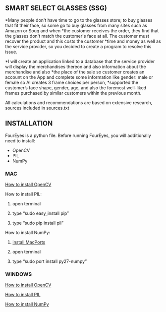 ## SMART SELECT GLASSES (SSG)

*Many people don't have time to go to the glasses store; to buy glasses that fit their face, so some go to buy glasses from many sites such as Amazon or Souq and when *the customer receives the order, they find that the glasses don't match the customer's face at all. The customer must recover the product and this costs the customer *time and money as well as the service provider, so you decided to create a program to resolve this issue.


*I will create an application linked to a database that the service provider will display the merchandises thereon and also information about the merchandise and also *the place of the sale so customer creates an account on the App and complete some information like gender: male or female so AI creates 3 frame choices per person, *supported the customer’s face shape, gender, age, and also the foremost well-liked frames purchased by similar customers within the previous month. 


All calculations and recommendations are based on extensive research, sources included in sources.txt

## INSTALLATION
FourEyes is a python file. Before running FourEyes, you will additionally need to install:
* OpenCV
* PIL
* NumPy

### MAC

[How to install OpenCV](https://jjyap.wordpress.com/2014/05/24/installing-opencv-2-4-9-on-mac-osx-with-python-support/)


How to install PIL:

1. open terminal

2. type “sudo easy_install pip”

3. type “sudo pip install pil”


How to install NumPy:

1. [install MacPorts](http://www.macports.org/install.php)

2. open terminal

3. type “sudo port install py27-numpy”


### WINDOWS
[How to install OpenCV](http://docs.opencv.org/doc/tutorials/introduction/windows_install/windows_install.html)

[How to install PIL](http://www.pythonware.com/products/pil/)

[How to install NumPy](http://docs.scipy.org/doc/numpy/user/install.html)
